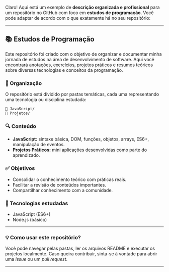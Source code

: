 Claro! Aqui está um exemplo de **descrição organizada e profissional** para um repositório no GitHub com foco em **estudos de programação**. Você pode adaptar de acordo com o que exatamente há no seu repositório:

---

## 📚 Estudos de Programação

Este repositório foi criado com o objetivo de organizar e documentar minha jornada de estudos na área de desenvolvimento de software. Aqui você encontrará anotações, exercícios, projetos práticos e resumos teóricos sobre diversas tecnologias e conceitos da programação.

### 🧭 Organização

O repositório está dividido por pastas temáticas, cada uma representando uma tecnologia ou disciplina estudada:

```
📁 JavaScript/
📁 Projetos/
```

### 🔍 Conteúdo

* **JavaScript:** sintaxe básica, DOM, funções, objetos, arrays, ES6+, manipulação de eventos.
* **Projetos Práticos:** mini aplicações desenvolvidas como parte do aprendizado.

### ✅ Objetivos

* Consolidar o conhecimento teórico com práticas reais.
* Facilitar a revisão de conteúdos importantes.
* Compartilhar conhecimento com a comunidade.

### 🚀 Tecnologias estudadas

* JavaScript (ES6+)
* Node.js (básico)
---

### 💡 Como usar este repositório?

Você pode navegar pelas pastas, ler os arquivos README e executar os projetos localmente. Caso queira contribuir, sinta-se à vontade para abrir uma *issue* ou um *pull request*.

---
